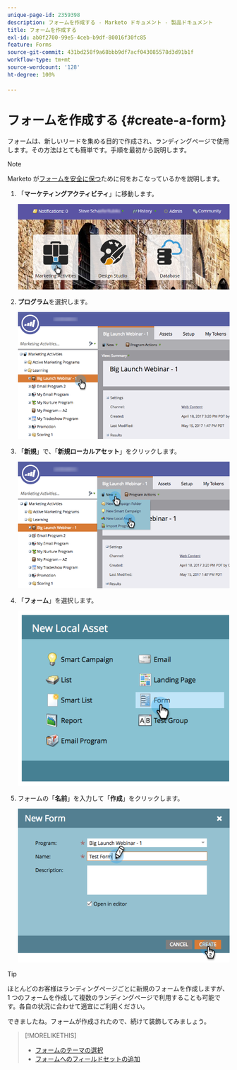```yaml
---
unique-page-id: 2359398
description: フォームを作成する - Marketo ドキュメント - 製品ドキュメント
title: フォームを作成する
exl-id: ab0f2700-99e5-4ceb-b9df-80016f30fc85
feature: Forms
source-git-commit: 431bd258f9a68bbb9df7acf043085578d3d91b1f
workflow-type: tm+mt
source-wordcount: '128'
ht-degree: 100%

---
```


# フォームを作成する {#create-a-form}

フォームは、新しいリードを集める目的で作成され、ランディングページで使用します。その方法はとても簡単です。手順を最初から説明します。

>[!NOTE]
>
>Marketo が[フォームを安全に保つ](https://nation.marketo.com/t5/Product-Documents/Forms-Service-Enhancements/ta-p/303670#M1038)ために何をおこなっているかを説明します。

1. 「**マーケティングアクティビティ**」に移動します。

   ![](assets/login-marketing-activities.png)

1. **プログラム**&#x200B;を選択します。

   ![](assets/programseelct.png)

1. 「**新規**」で、「**新規****ローカル****アセット**」をクリックします。

   ![](assets/newlocalasset.png)

1. 「**フォーム**」を選択します。

   ![](assets/image2014-9-15-17-3a1-3a20.png)

1. フォームの「**名前**」を入力して「**作成**」をクリックします。

   ![](assets/newformwithhands.png)

>[!TIP]
>
>ほとんどのお客様はランディングページごとに新規のフォームを作成しますが、1 つのフォームを作成して複数のランディングページで利用することも可能です。各自の状況に合わせて適宜にご利用ください。

できましたね。フォームが作成されたので、続けて装飾してみましょう。

>[!MORELIKETHIS]
>
>* [フォームのテーマの選択](/help/marketo/product-docs/demand-generation/forms/creating-a-form/select-a-form-theme.md)
>* [フォームへのフィールドセットの追加](/help/marketo/product-docs/demand-generation/forms/form-fields/add-a-fieldset-to-a-form.md)
